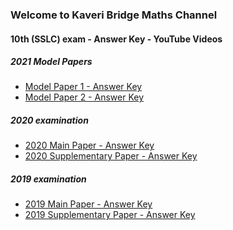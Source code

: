 ### Welcome to Kaveri Bridge Maths Channel

#### 10th (SSLC) exam - Answer Key - YouTube Videos
##### 2021 Model Papers
* <a href="https://github.com/KaveriBridge/maths/blob/main/10th/exam/2021-model-paper-1.md">Model Paper 1 - Answer Key</a>
* <a href="https://github.com/KaveriBridge/maths/blob/main/10th/exam/2021-model-paper-2.md">Model Paper 2 - Answer Key</a>

##### 2020 examination
* <a href="https://github.com/KaveriBridge/maths/blob/main/10th/exam/2020-main-paper.md">2020 Main Paper - Answer Key</a>
* <a href="https://github.com/KaveriBridge/maths/blob/main/10th/exam/2020-supplementary-paper.md">2020 Supplementary Paper - Answer Key</a>

##### 2019 examination
* <a href="https://github.com/KaveriBridge/maths/blob/main/10th/exam/2019-main-paper.md">2019 Main Paper - Answer Key</a>
* <a href="https://github.com/KaveriBridge/maths/blob/main/10th/exam/2019-supplementary-paper.md">2019 Supplementary Paper - Answer Key</a>
